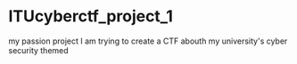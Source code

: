 # ITUcyberctf_project_1
my passion project I am trying to create a CTF abouth my university's cyber security themed 
